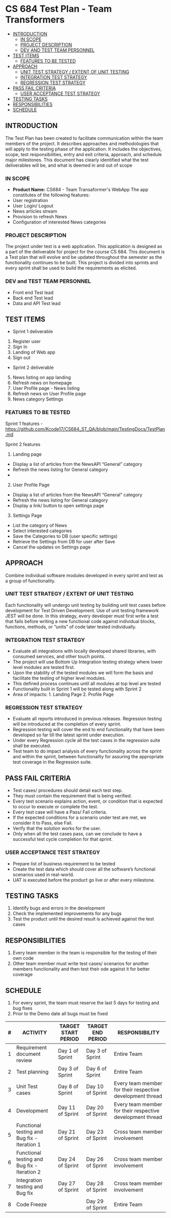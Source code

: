 # CS 684 Test Plan - Team Transformers

- [INTRODUCTION](#introduction)
  - [IN SCOPE](#in-scope)
  - [PROJECT DESCRIPTION](#project-description)
  - [DEV AND TEST TEAM PERSONNEL](#dev-and-test-team-personnel)
- [TEST ITEMS](#test-items)
  - [FEATURES TO BE TESTED](#features-to-be-tested)
- [APPROACH](#integration-test-section)
  - [UNIT TEST STRATEGY / EXTENT OF UNIT TESTING](#unit-test-strategy--extent-of-unit-testing)
  - [INTEGRATION TEST STRATEGY](#integration-test-strategy)
  - [REGRESSION TEST STRATEGY](#regression-test-strategy)
- [PASS FAIL CRITERIA](#pass-fail-criteria)
  - [USER ACCEPTANCE TEST STRATEGY](#user-acceptance-test-strategy)
- [TESTING TASKS](#testing-tasks)
- [RESPONSIBILITIES](#responsibilities)
- [SCHEDULE](#schedule)

## INTRODUCTION

The Test Plan has been created to facilitate communication within the team members of the project. It describes approaches and methodologies that will apply to the testing phase of the application. It includes the objectives, scope, test responsibilities, entry and exit criteria, approach, and schedule major milestones. 
This document has clearly identified what the test deliverables will be, and what is deemed in and out of scope

### IN SCOPE

- **Product Name:** CS684 - Team Transaformer's WebApp
The app constitutes of the following features:
- User registration 
- User Login/ Logout 
- News articles stream
- Provision to refresh News
- Configuration of interested News categories


### PROJECT DESCRIPTION

The project under test is a web application. This application is designed as a part of the deliverable for project for the course CS 684. This document is a Test plan that will evolve and be updated throughout the semester as the functionality continues to be built. This project is divided into sprints and every sprint shall be used to build the requirements as elicited.

### DEV and TEST TEAM PERSONNEL

- Front end Test lead
- Back end Test lead
- Data and API Test lead

## TEST ITEMS
- Sprint 1 deliverable
1. Register user
2. Sign In
3. Landing of Web app
4. Sign out

- Sprint 2 deliverable
5. News listing on app landing
6. Refresh news on homepage
7. User Profile page - News listing
8. Refresh news on User Profile page
9. News category Settings 



### FEATURES TO BE TESTED

Sprint 1 features - https://github.com/Kcode17/CS684_ST_QA/blob/main/TestingDocs/TestPlan.md

Sprint 2 features

1. Landing page
- Display a list of articles from the NewsAPI “General” category
- Refresh the news listing for General category
- 
2. User Profile Page
- Display a list of articles from the NewsAPI “General” category
- Refresh the news listing for General category
- Display a link/ button to open settings page

3. Settings Page
- List the category of News
- Select interested categories
- Save the Categories to DB (user specific settings)
- Retrieve the Settings from DB for user after Save
- Cancel the updates on Settings page

## APPROACH

Combine individual software modules developed in every sprint and test as a group of functionality.

### UNIT TEST STRATEGY / EXTENT OF UNIT TESTING

Each functionality will undergo unit testing by building unit test cases before development for Test Driven Development. Use of unit testing framework JEST will be done. In this strategy, every developer must first write a test that fails before writing a new functional code against individual blocks, functions, methods, or “units” of code later tested individually. 

### INTEGRATION TEST STRATEGY

- Evaluate all integrations with locally developed shared libraries, with consumed services, and other touch points.
- The project will use Bottom Up Integration testing strategy where lower level modules are tested first.
- Upon the stability of the tested modules we will form the basis and facilitate the testing of higher level modules.
- This defined process continues until all modules at top level are tested
- Functionality built in Sprint 1 will be tested along with Sprint 2
- Area of impacts:
      1. Landing Page
      2. Profile Page


### REGRESSION TEST STRATEGY

- Evaluate all reports introduced in previous releases. Regression testing will be introduced at the completion of every sprint. 
- Regression testing will cover the end to end functionality that have been developed so far till the latest sprint under execution.
- Under every Regression cycle all the test cases in the regression suite shall be executed.
- Test team to do impact analysis of every functionality across the sprint and within the sprint, between functionality for assuring the appropriate test coverage in the Regression suite.



## PASS FAIL CRITERIA

- Test cases/ procedures should detail each test step.
- They must contain the requirement that is being verified.
- Every test scenario explains action, event, or condition that is expected to occur to execute or complete the test.
- Every test case will have a Pass/ Fail criteria.
- If the expected conditions for a scenario under test are met, we consider it to Pass, else Fail.
- Verify that the solution works for the user.
- Only when all the test cases pass, can we conclude to have a successful test cycle completion for that sprint.

### USER ACCEPTANCE TEST STRATEGY

- Prepare list of business requirement to be tested
- Create the test data which should cover all the software’s functional scenarios used in real-world.
- UAT is executed before the product go live or after every milestone.

## TESTING TASKS
1. Identify bugs and errors in the development
2. Check the implemented improvements for any bugs
3. Test the product until the desired result is achieved against the test cases

## RESPONSIBILITIES
1. Every team member in the team is responsible for the testing of their own code
2. Other team member must write test cases/ scenarios for another members functionality and then test their ode against it for better coverage

## SCHEDULE
1. For every sprint, the team must reserve the last 5 days for testing and bug fixes
2. Prior to the Demo date all bugs must be fixed  

| #   | ACTIVITY   | TARGET START PERIOD| TARGET END PERIOD| RESPONSIBILITY|
| --- | ---------  | ---------------- | --------------     | ----          |
| 1   |Requirement document review|  Day 1 of Sprint  | Day 3 of Sprint | Entire Team   |
| 2   |Test planning|  Day 3 of Sprint  | Day 6 of Sprint | Entire Team      |         
| 3   |Unit Test cases|  Day 8 of Sprint  | Day 10 of Sprint |Every team member for their respective development thread       |    
| 4   |Development|  Day 11 of Sprint  | Day 20 of Sprint | Every team member for their respective development thread       |  
| 5   |Functional testing and Bug fix - Iteration 1|  Day 21 of Sprint  | Day 23 of Sprint | Cross team member involvement      |   
| 6   |Functional testing and Bug fix - Iteration 2|  Day 24 of Sprint  | Day 26 of Sprint | Cross team member involvement      |  
| 7   |Integration testing and Bug fix|  Day 27 of Sprint  | Day 28 of Sprint | Cross team member involvement      |  
| 8   |Code Freeze|    | Day 29 of Sprint | Entire Team      |  

